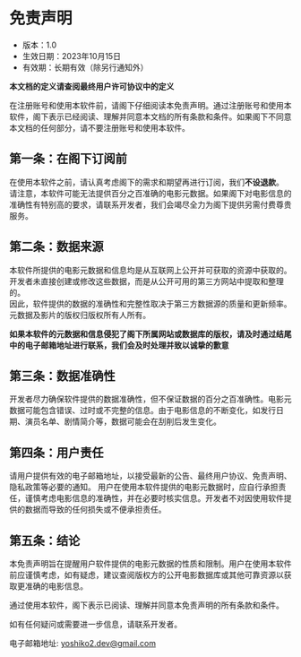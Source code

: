 # 免责声明
* 版本：1.0
* 生效日期：2023年10月15日
* 有效期：长期有效（除另行通知外）  

**本文档的定义请查阅最终用户许可协议中的定义**

在注册账号和使用本软件前，请阁下仔细阅读本免责声明。通过注册账号和使用本软件，阁下表示已经阅读、理解并同意本文档的所有条款和条件。如果阁下不同意本文档的任何部分，请不要注册账号和使用本软件。

## 第一条：在阁下订阅前
在使用本软件之前，请认真考虑阁下的需求和期望再进行订阅，我们**不设退款**。  
请注意，本软件可能无法提供百分之百准确的电影元数据。如果阁下对电影信息的准确性有特别高的要求，请联系开发者，我们会竭尽全力为阁下提供另需付费尊贵服务。

## 第二条：数据来源
本软件所提供的电影元数据和信息均是从互联网上公开并可获取的资源中获取的。开发者未直接创建或修改这些数据，而是从公开可用的第三方网站中提取和整理的。  
因此，软件提供的数据的准确性和完整性取决于第三方数据源的质量和更新频率。  
元数据及影片的版权归版权所有人所有。  

**如果本软件的元数据和信息侵犯了阁下所属网站或数据库的版权，请及时通过结尾中的电子邮箱地址进行联系，我们会及时处理并致以诚挚的歉意**

## 第三条：数据准确性
开发者尽力确保软件提供的数据准确性，但不保证数据的百分之百准确性。电影元数据可能包含错误、过时或不完整的信息。由于电影信息的不断变化，如发行日期、演员名单、剧情简介等，数据可能会在刮削后发生变化。

## 第四条：用户责任
请用户提供有效的电子邮箱地址，以接受最新的公告、最终用户协议、免责声明、隐私政策等必要的通知。
用户在使用本软件提供的电影元数据时，应自行承担责任，谨慎考虑电影信息的准确性，并在必要时核实信息。开发者不对因使用软件提供的数据而导致的任何损失或不便承担责任。

## 第五条：结论
本免责声明旨在提醒用户软件提供的电影元数据的性质和限制。用户在使用本软件前应谨慎考虑，如有疑虑，建议查阅版权方的公开电影数据库或其他可靠资源以获取更准确的电影信息。

通过使用本软件，阁下表示已阅读、理解并同意本免责声明的所有条款和条件。

如有任何疑问或需要进一步信息，请联系开发者。  

电子邮箱地址: yoshiko2.dev@gmail.com
